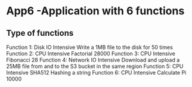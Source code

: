 # App6 -Application with 6 functions

## Type of functions
Function 1: Disk IO Intensive
    Write a 1MB file to the disk for 50 times
Function 2: CPU Intensive
    Factorial 28000
Function 3: CPU Intensive
    Fibonacci 28
Function 4: Network IO Intensive
    Download and upload a 25MB file from and to the S3 bucket in the same region
Function 5: CPU Intensive
    SHA512 Hashing a string
Function 6: CPU Intensive
    Calculate Pi 10000